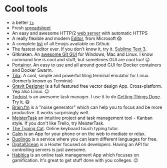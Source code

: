 # Cool tools

- a better [`ls`](https://github.com/ogham/exa)
- Fresh [spreadsheet](https://airtable.com/)
- An easy and awesome HTTP/2 [web server](https://caddyserver.com/) with automatic HTTPS
- A really flexible and modern [Editor](https://code.visualstudio.com/), from Microsoft :scream:
- A complete [list](https://gist.github.com/rxaviers/7360908) of all Emojis available on Github
- The fastest editor ever. If you don't know it, try it. [Sublime Text 3](https://www.sublimetext.com/).
- Gitkraken. An [awesome Git GUI](https://www.gitkraken.com/) for Windows, Mac and Linux. I know command line is cool and stuff, but sometimes GUI are cool too! :wink:
- [Portainer](https://portainer.io/). An easy to use and all around good GUI for Docker containers and Docker Swarm.
- [Tilix](https://github.com/gnunn1/tilix). A cool, simple and powerful tiling terminal emulator for Linux. (formerly known as Terminix)
- [Gravit Designer](https://www.designer.io/) is a full featured free vector design App. Cross-platform. Yep also Linux. :wink:
- [Todoist](https://todoist.com) is an awesome task manager. I use it to do [Getting Things Done](http://gettingthingsdone.com/). Try it. :smiley:
- [Brain.fm](https://www.brain.fm) is a "noise generator" which can help you to focus and be more productive. It works surprisingly well.
- [MeisterTask](https://www.meistertask.com) an intuitive project and task management tool - Kanban style. If you don't like Trello, try MeisterTask.
- [The Typing Cat](https://thetypingcat.com). Online keyboard touch typing tutor.
- [Calm](https://www.calm.com/) is an App for your phone or on the web to mediate or relax.
- [Duolingo](https://www.duolingo.com/) is a service where you can learn different languages for free.
- [DigitalOcean](https://www.digitalocean.com/) is a Hoster focused on developers. Having an API for controlling servers is just awesome.
- [Habitica](https://habitica.com/) is an online task management App which focuses on gamification. It's great to get stuff done with you colleges. :wink:
